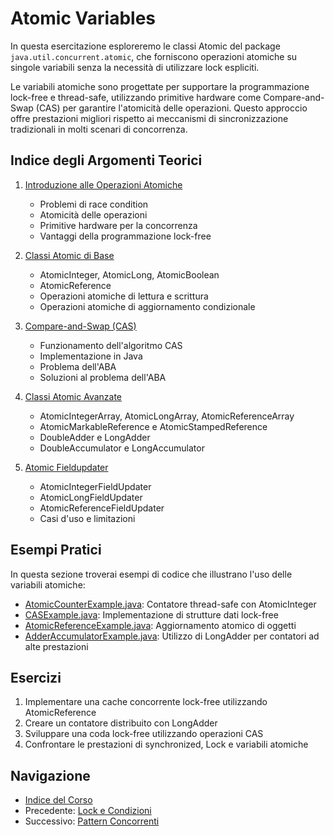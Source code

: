 # Atomic Variables

In questa esercitazione esploreremo le classi Atomic del package `java.util.concurrent.atomic`, che forniscono operazioni atomiche su singole variabili senza la necessità di utilizzare lock espliciti.

Le variabili atomiche sono progettate per supportare la programmazione lock-free e thread-safe, utilizzando primitive hardware come Compare-and-Swap (CAS) per garantire l'atomicità delle operazioni. Questo approccio offre prestazioni migliori rispetto ai meccanismi di sincronizzazione tradizionali in molti scenari di concorrenza.

## Indice degli Argomenti Teorici

1. [Introduzione alle Operazioni Atomiche](./01-IntroduzioneOperazioniAtomiche.md)
   - Problemi di race condition
   - Atomicità delle operazioni
   - Primitive hardware per la concorrenza
   - Vantaggi della programmazione lock-free

2. [Classi Atomic di Base](./02-ClassiAtomicBase.md)
   - AtomicInteger, AtomicLong, AtomicBoolean
   - AtomicReference
   - Operazioni atomiche di lettura e scrittura
   - Operazioni atomiche di aggiornamento condizionale

3. [Compare-and-Swap (CAS)](./03-CompareAndSwap.md)
   - Funzionamento dell'algoritmo CAS
   - Implementazione in Java
   - Problema dell'ABA
   - Soluzioni al problema dell'ABA

4. [Classi Atomic Avanzate](./04-ClassiAtomicAvanzate.md)
   - AtomicIntegerArray, AtomicLongArray, AtomicReferenceArray
   - AtomicMarkableReference e AtomicStampedReference
   - DoubleAdder e LongAdder
   - DoubleAccumulator e LongAccumulator

5. [Atomic Fieldupdater](./05-AtomicFieldUpdater.md)
   - AtomicIntegerFieldUpdater
   - AtomicLongFieldUpdater
   - AtomicReferenceFieldUpdater
   - Casi d'uso e limitazioni

## Esempi Pratici

In questa sezione troverai esempi di codice che illustrano l'uso delle variabili atomiche:

- [AtomicCounterExample.java](./esempi/AtomicCounterExample.java): Contatore thread-safe con AtomicInteger
- [CASExample.java](./esempi/CASExample.java): Implementazione di strutture dati lock-free
- [AtomicReferenceExample.java](./esempi/AtomicReferenceExample.java): Aggiornamento atomico di oggetti
- [AdderAccumulatorExample.java](./esempi/AdderAccumulatorExample.java): Utilizzo di LongAdder per contatori ad alte prestazioni

## Esercizi

1. Implementare una cache concorrente lock-free utilizzando AtomicReference
2. Creare un contatore distribuito con LongAdder
3. Sviluppare una coda lock-free utilizzando operazioni CAS
4. Confrontare le prestazioni di synchronized, Lock e variabili atomiche

## Navigazione

- [Indice del Corso](../README.md)
- Precedente: [Lock e Condizioni](../06-LockCondizioni/README.md)
- Successivo: [Pattern Concorrenti](../08-PatternConcorrenti/README.md)